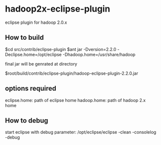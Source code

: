 hadoop2x-eclipse-plugin
=======================

eclipse plugin for hadoop 2.0.x
 

How to build
----------------------------------------

  $cd src/contrib/eclipse-plugin
  $ant jar -Dversion=2.2.0 -Declipse.home=/opt/eclipse -Dhadoop.home=/usr/share/hadoop

final jar will be genrated at directory 

  $root/build/contrib/eclipse-plugin/hadoop-eclipse-plugin-2.2.0.jar

options required
--------------------------------------
  eclipse.home: path of eclipse home
  hadoop.home: path of hadoop 2.x home
 

How to debug
--------------------------------------
  start eclipse with debug parameter: 
    /opt/eclipse/eclipse -clean -consolelog -debug

